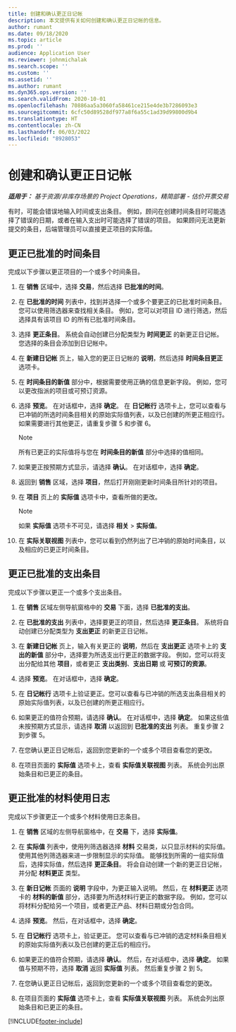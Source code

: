 ```yaml
---
title: 创建和确认更正日记帐
description: 本文提供有关如何创建和确认更正日记帐的信息。
author: rumant
ms.date: 09/18/2020
ms.topic: article
ms.prod: ''
audience: Application User
ms.reviewer: johnmichalak
ms.search.scope: ''
ms.custom: ''
ms.assetid: ''
ms.author: rumant
ms.dyn365.ops.version: ''
ms.search.validFrom: 2020-10-01
ms.openlocfilehash: 70886aa5a3060fa58461ce215e4de3b7286093e3
ms.sourcegitcommit: 6cfc50d89528df977a8f6a55c1ad39d99800d9b4
ms.translationtype: HT
ms.contentlocale: zh-CN
ms.lasthandoff: 06/03/2022
ms.locfileid: "8928053"
---
```

# <a name="create-and-confirm-correction-journals"></a>创建和确认更正日记帐

_**适用于：** 基于资源/非库存场景的 Project Operations，精简部署 - 估价开票交易_

有时，可能会错误地输入时间或支出条目。 例如，顾问在创建时间条目时可能选择了错误的日期，或者在输入支出时可能选择了错误的项目。 如果顾问无法更新提交的条目，后端管理员可以直接更正项目的实际值。

## <a name="correct-approved-time-entries"></a>更正已批准的时间条目     

完成以下步骤以更正项目的一个或多个时间条目。

1. 在 **销售** 区域中，选择 **交易**，然后选择 **已批准的时间**。 

2. 在 **已批准的时间** 列表中，找到并选择一个或多个要更正的已批准时间条目。 您可以使用筛选器来查找相关条目。 例如，您可以对项目 ID 进行筛选，然后选择具有该项目 ID 的所有已批准时间条目。

3. 选择 **更正条目**。 系统会自动创建已分配类型为 **时间更正** 的新更正日记帐。 您选择的条目会添加到日记帐中。 

4. 在 **新建日记帐** 页上，输入您的更正日记帐的 **说明**，然后选择 **时间条目更正** 选项卡。  

5. 在 **时间条目的新值** 部分中，根据需要使用正确的信息更新字段。 例如，您可以更改指派的项目或可预订资源。

6. 选择 **预览**。 在对话框中，选择 **确定**。 在 **日记帐行** 选项卡上，您可以查看与已冲销的所选时间条目相关的原始实际值列表，以及已创建的所更正相应行。 如果需要进行其他更正，请重复步骤 5 和步骤 6。 

    > [!NOTE]
    > 所有已更正的实际值将与您在 **时间条目的新值** 部分中选择的值相同。

7. 如果更正按预期方式显示，请选择 **确认**。 在对话框中，选择 **确定**。

8. 返回到 **销售** 区域，选择 **项目**，然后打开刚刚更新时间条目所针对的项目。 

9. 在 **项目** 页上的 **实际值** 选项卡中，查看所做的更改。 

    > [!NOTE]
    > 如果 **实际值** 选项卡不可见，请选择 **相关** > **实际值**。  

10. 在 **实际关联视图** 列表中，您可以看到仍然列出了已冲销的原始时间条目，以及相应的已更正时间条目。 

 
## <a name="correct-approved-expense-entries"></a>更正已批准的支出条目

完成以下步骤以更正一个或多个支出条目。 

1. 在 **销售** 区域左侧导航窗格中的 **交易** 下面，选择 **已批准的支出**。

2. 在 **已批准的支出** 列表中，选择要更正的项目，然后选择 **更正条目**。 系统将自动创建已分配类型为 **支出更正** 的新更正日记帐。 

3. 在 **新建日记帐** 页上，输入有关更正的 **说明**，然后在 **支出更正** 选项卡上的 **支出的新值** 部分中，选择要为所选支出行更正的数据字段。 例如，您可以将支出分配给其他 **项目**，或者更正 **支出类别**、**支出日期** 或 **可预订的资源**。

4. 选择 **预览**。 在对话框中，选择 **确定**。 

5. 在 **日记帐行** 选项卡上验证更正。您可以查看与已冲销的所选支出条目相关的原始实际值列表，以及已创建的所更正相应行。

6. 如果更正的值符合预期，请选择 **确认**。 在对话框中，选择 **确定**。 如果这些值未按预期方式显示，请选择 **取消** 以返回到 **已批准的支出** 列表。 重复步骤 2 到步骤 5。 

7. 在您确认更正日记帐后，返回到您更新的一个或多个项目查看您的更改。

8. 在项目页面的 **实际值** 选项卡上，查看 **实际值关联视图** 列表。 系统会列出原始条目和已更正的条目。


## <a name="correct-approved-material-usage-logs"></a>更正批准的材料使用日志

完成以下步骤更正一个或多个材料使用日志条目。

1. 在 **销售** 区域的左侧导航窗格中，在 **交易** 下，选择 **实际值**。

2. 在 **实际值** 列表中，使用列筛选器选择 **材料** 交易类，以只显示材料的实际值。 使用其他列筛选器来进一步限制显示的实际值。 能够找到所需的一组实际值后，选择实际值，然后选择 **更正条目**。 将会自动创建一个新的更正日记帐，并分配 **材料更正** 类型。

3. 在 **新日记帐** 页面的 **说明** 字段中，为更正输入说明。 然后，在 **材料更正** 选项卡的 **材料的新值** 部分，选择要为所选材料行更正的数据字段。 例如，您可以将材料分配给另一个项目，或者更正产品、材料日期或分包合同。

4. 选择 **预览**。 然后，在对话框中，选择 **确定**。

5. 在 **日记帐行** 选项卡上，验证更正。 您可以查看与已冲销的选定材料条目相关的原始实际值列表以及已创建的更正后的相应行。

6. 如果更正的值符合预期，请选择 **确认**。 然后，在对话框中，选择 **确定**。 如果值与预期不符，选择 **取消** 返回 **实际值** 列表。 然后重复步骤 2 到 5。

7. 在您确认更正日记帐后，返回到您更新的一个或多个项目查看您的更改。

8. 在项目页面的 **实际值** 选项卡上，查看 **实际值关联视图** 列表。 系统会列出原始条目和已更正的条目。


[!INCLUDE[footer-include](../includes/footer-banner.md)]
